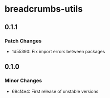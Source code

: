 # breadcrumbs-utils

## 0.1.1

### Patch Changes

- 1d55390: Fix import errors between packages

## 0.1.0

### Minor Changes

- 69cf4e4: First release of unstable versions
